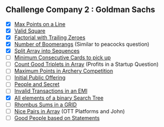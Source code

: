 ## Challenge Company 2 : Goldman Sachs
- [x] [Max Points on a Line](https://leetcode.com/problems/max-points-on-a-line/)
- [x] [Valid Square](https://leetcode.com/problems/valid-square/)
- [x] [Factorial with Trailing Zeroes](https://leetcode.com/problems/factorial-trailing-zeroes/)
- [x] [Number of Boomerangs](https://leetcode.com/problems/number-of-boomerangs/) (Similar to peacocks question)
- [x] [Split Array into Sequences](https://leetcode.com/problems/split-array-into-consecutive-subsequences/)
- [ ] [Minimum Consecutive Cards to pick up](https://leetcode.com/problems/minimum-consecutive-cards-to-pick-up/)
- [ ] [Count Good Triplets in Array](https://leetcode.com/problems/count-good-triplets-in-an-array/) (Profits in a Startup Question)
- [ ] [Maximum Points in Archery Competition](https://leetcode.com/problems/maximum-points-in-an-archery-competition/)
- [ ] [Initial Public Offering](https://leetcode.com/problems/ipo/)
- [ ] [People and Secret](https://leetcode.com/problems/number-of-people-aware-of-a-secret/)
- [ ] [Invalid Transactions in an EMI](https://leetcode.com/problems/invalid-transactions/)
- [x] [All elements of a binary Search Tree](https://leetcode.com/problems/all-elements-in-two-binary-search-trees/)
- [ ] [Rhombus Sums in a GRID](https://leetcode.com/problems/get-biggest-three-rhombus-sums-in-a-grid/)
- [ ] [Nice Pairs in Array](https://leetcode.com/problems/count-nice-pairs-in-an-array/) (OTT Platforms and John)
- [ ] [Good People based on Statements](https://leetcode.com/problems/maximum-good-people-based-on-statements/)
